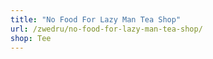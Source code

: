 ```yaml
---
title: "No Food For Lazy Man Tea Shop"
url: /zwedru/no-food-for-lazy-man-tea-shop/
shop: Tee
---
```

